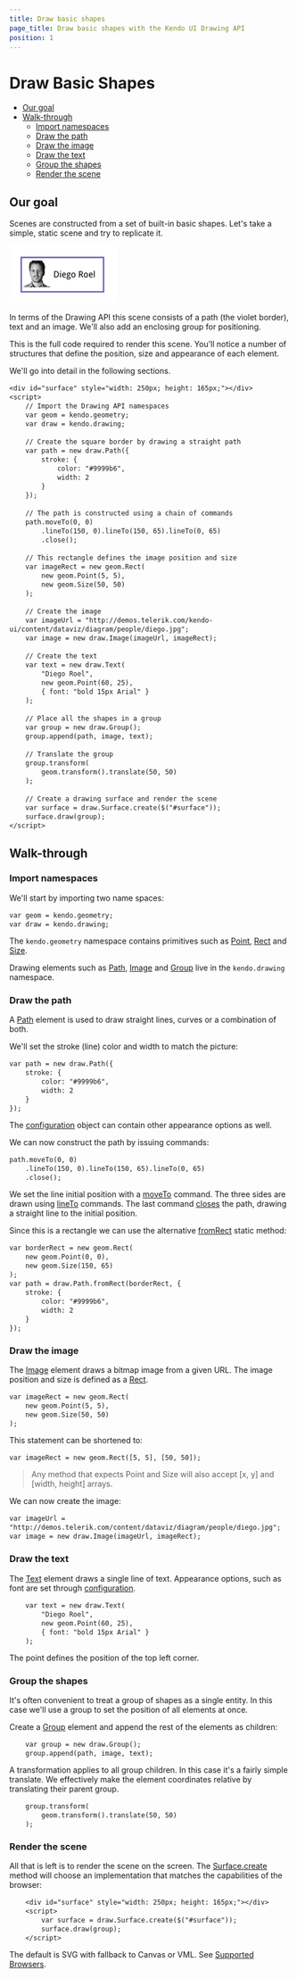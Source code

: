 ```yaml
---
title: Draw basic shapes
page_title: Draw basic shapes with the Kendo UI Drawing API
position: 1
---
```


# Draw Basic Shapes

- [Our goal](#our-goal)
- [Walk-through](#walk-through)
    - [Import namespaces](#import-namespaces)
    - [Draw the path](#draw-the-path)
    - [Draw the image](#draw-the-image)
    - [Draw the text](#draw-the-text)
    - [Group the shapes](#group-the-shapes)
    - [Render the scene](#render-the-scene)

## Our goal

Scenes are constructed from a set of built-in basic shapes.
Let's take a simple, static scene and try to replicate it.

![Basic Scene](images/basic-scene.png)

In terms of the Drawing API this scene consists of a path (the violet border),
text and an image. We'll also add an enclosing group for positioning.

This is the full code required to render this scene.
You'll notice a number of structures that define the
position, size and appearance of each element.

We'll go into detail in the following sections.

    <div id="surface" style="width: 250px; height: 165px;"></div>
    <script>
        // Import the Drawing API namespaces
        var geom = kendo.geometry;
        var draw = kendo.drawing;

        // Create the square border by drawing a straight path
        var path = new draw.Path({
            stroke: {
                color: "#9999b6",
                width: 2
            }
        });

        // The path is constructed using a chain of commands
        path.moveTo(0, 0)
            .lineTo(150, 0).lineTo(150, 65).lineTo(0, 65)
            .close();

        // This rectangle defines the image position and size
        var imageRect = new geom.Rect(
            new geom.Point(5, 5),
            new geom.Size(50, 50)
        );

        // Create the image
        var imageUrl = "http://demos.telerik.com/kendo-ui/content/dataviz/diagram/people/diego.jpg";
        var image = new draw.Image(imageUrl, imageRect);

        // Create the text
        var text = new draw.Text(
            "Diego Roel",
            new geom.Point(60, 25),
            { font: "bold 15px Arial" }
        );

        // Place all the shapes in a group
        var group = new draw.Group();
        group.append(path, image, text);

        // Translate the group
        group.transform(
            geom.transform().translate(50, 50)
        );

        // Create a drawing surface and render the scene
        var surface = draw.Surface.create($("#surface"));
        surface.draw(group);
    </script>

## Walk-through

### Import namespaces

We'll start by importing two name spaces:

    var geom = kendo.geometry;
    var draw = kendo.drawing;

The `kendo.geometry` namespace contains primitives such as
[Point](/api/dataviz/geometry/point),
[Rect](/api/dataviz/geometry/rect) and
[Size](/api/dataviz/geometry/size).

Drawing elements such as
[Path](/api/dataviz/drawing/path),
[Image](/api/dataviz/drawing/image) and
[Group](/api/dataviz/drawing/group)
live in the `kendo.drawing` namespace.

### Draw the path
A [Path](/api/dataviz/drawing/path) element is used to
draw straight lines, curves or a combination of both.

We'll set the stroke (line) color and width to match the picture:

    var path = new draw.Path({
        stroke: {
            color: "#9999b6",
            width: 2
        }
    });

The [configuration](/api/dataviz/drawing/path#configuration) object
can contain other appearance options as well.

We can now construct the path by issuing commands:

    path.moveTo(0, 0)
        .lineTo(150, 0).lineTo(150, 65).lineTo(0, 65)
        .close();

We set the line initial position with a
[moveTo](/api/dataviz/drawing/path#methods-moveTo) command.
The three sides are drawn using
[lineTo](/kendo-ui/api/dataviz/drawing/path#methods-lineTo) commands.
The last command
[closes](/api/dataviz/drawing/path#methods-close)
the path, drawing a straight line to the initial position.

Since this is a rectangle we can use the alternative
[fromRect](/api/dataviz/drawing/path#fromrect)
static method:

    var borderRect = new geom.Rect(
        new geom.Point(0, 0),
        new geom.Size(150, 65)
    );
    var path = draw.Path.fromRect(borderRect, {
        stroke: {
            color: "#9999b6",
            width: 2
        }
    });

### Draw the image
The [Image](/api/dataviz/drawing/image) element draws a bitmap image from a given URL.
The image position and size is defined as a [Rect](/api/dataviz/geometry/rect).

    var imageRect = new geom.Rect(
        new geom.Point(5, 5),
        new geom.Size(50, 50)
    );

This statement can be shortened to:

    var imageRect = new geom.Rect([5, 5], [50, 50]);

> Any method that expects Point and Size will also accept [x, y] and [width, height] arrays.

We can now create the image:

    var imageUrl = "http://demos.telerik.com/content/dataviz/diagram/people/diego.jpg";
    var image = new draw.Image(imageUrl, imageRect);

### Draw the text
The [Text](/api/dataviz/drawing/text) element draws a single line of text.
Appearance options, such as font are set through
[configuration](/api/dataviz/drawing/text#configuration).

        var text = new draw.Text(
            "Diego Roel",
            new geom.Point(60, 25),
            { font: "bold 15px Arial" }
        );

The point defines the position of the top left corner.

### Group the shapes
It's often convenient to treat a group of shapes as a single entity.
In this case we'll use a group to set the position of all elements at once.

Create a [Group](/api/dataviz/drawing/group) element and append the rest of the elements as children:

        var group = new draw.Group();
        group.append(path, image, text);

A transformation applies to all group children. In this case it's a fairly simple translate.
We effectively make the element coordinates relative by translating their parent group.

        group.transform(
            geom.transform().translate(50, 50)
        );

### Render the scene
All that is left is to render the scene on the screen.
The [Surface.create](/api/dataviz/drawing/surface#create) method will
choose an implementation that matches the capabilities of the browser:

        <div id="surface" style="width: 250px; height: 165px;"></div>
        <script>
            var surface = draw.Surface.create($("#surface"));
            surface.draw(group);
        </script>

The default is SVG with fallback to Canvas or VML.
See [Supported Browsers](supported-browsers).
